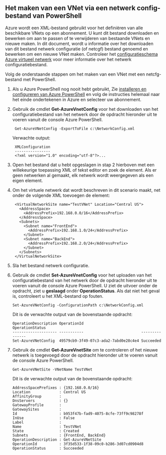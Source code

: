 ## <a name="how-to-create-a-vnet-using-a-network-config-file-from-powershell"></a>Het maken van een VNet via een netwerk config-bestand van PowerShell

Azure wordt een XML-bestand gebruikt voor het definiëren van alle beschikbare VNets op een abonnement. U kunt dit bestand downloaden en bewerken om aan te passen of te verwijderen van bestaande VNets en nieuwe maken. In dit document, wordt u informatie over het downloaden van dit bestand netwerk configuratie (of netcgf) bestand genoemd en bewerken om een nieuwe VNet maken. Controleer het [configuratieschema Azure virtueel netwerk](https://msdn.microsoft.com/library/azure/jj157100.aspx) voor meer informatie over het netwerk configuratiebestand.

Volg de onderstaande stappen om het maken van een VNet met een netcfg-bestand met PowerShell.

1. Als u Azure PowerShell nog nooit hebt gebruikt, Zie [installeren en configureren van Azure PowerShell](../articles/powershell-install-configure.md) en volg de instructies helemaal naar het einde ondertekenen in Azure en selecteer uw abonnement.
2. Gebruik de cmdlet **Get-AzureVnetConfig** voor het downloaden van het configuratiebestand van het netwerk door de opdracht hieronder uit te voeren vanuit de console Azure PowerShell. 

        Get-AzureVNetConfig -ExportToFile c:\NetworkConfig.xml

    Verwachte output:

        XMLConfiguration                                                                                                     
        ----------------                                                                                                     
        <?xml version="1.0" encoding="utf-8"?>...  

3. Open het bestand dat u hebt opgeslagen in stap 2 hierboven met een willekeurige toepassing XML of tekst editor en zoek de **<VirtualNetworkSites>** element. Als er geen netwerken al gemaakt, elk netwerk wordt weergegeven als een eigen **<VirtualNetworkSite>** element.
4. Om het virtuele netwerk dat wordt beschreven in dit scenario maakt, net onder de volgende XML toevoegen de **<VirtualNetworkSites>** element:

        <VirtualNetworkSite name="TestVNet" Location="Central US">
          <AddressSpace>
            <AddressPrefix>192.168.0.0/16</AddressPrefix>
          </AddressSpace>
          <Subnets>
            <Subnet name="FrontEnd">
              <AddressPrefix>192.168.1.0/24</AddressPrefix>
            </Subnet>
            <Subnet name="BackEnd">
              <AddressPrefix>192.168.2.0/24</AddressPrefix>
            </Subnet>
          </Subnets>
        </VirtualNetworkSite>

9.  Sla het bestand netwerk configuratie.
10. Gebruik de cmdlet **Set-AzureVnetConfig** voor het uploaden van het configuratiebestand van het netwerk door de opdracht hieronder uit te voeren vanuit de console Azure PowerShell. U ziet de uitvoer onder de opdracht, ziet u **geslaagd** onder **OperationStatus**. Als dat niet het geval is, controleert u het XML-bestand op fouten.

        Set-AzureVNetConfig -ConfigurationPath c:\NetworkConfig.xml

    Dit is de verwachte output van de bovenstaande opdracht:

        OperationDescription OperationId                          OperationStatus
        -------------------- -----------                          ---------------
        Set-AzureVNetConfig  49579cb9-3f49-07c3-ada2-7abd0e28c4e4 Succeeded 
    
11. Gebruik de cmdlet **Get-AzureVnetSite** om te controleren of het nieuwe netwerk is toegevoegd door de opdracht hieronder uit te voeren vanuit de console Azure PowerShell. 

        Get-AzureVNetSite -VNetName TestVNet

    Dit is de verwachte output van de bovenstaande opdracht:

        AddressSpacePrefixes : {192.168.0.0/16}
        Location             : Central US
        AffinityGroup        : 
        DnsServers           : {}
        GatewayProfile       : 
        GatewaySites         : 
        Id                   : b953f47b-fad9-4075-8cfe-73ff9c98278f
        InUse                : False
        Label                : 
        Name                 : TestVNet
        State                : Created
        Subnets              : {FrontEnd, BackEnd}
        OperationDescription : Get-AzureVNetSite
        OperationId          : 3f35d533-1f38-09c0-b286-3d07cd0904d8
        OperationStatus      : Succeeded